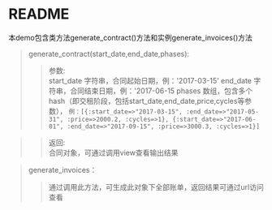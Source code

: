 # README

本demo包含类方法generate_contract()方法和实例generate_invoices()方法

>generate_contract(start_date,end_date,phases):
  >>参数:  
    start_date 字符串，合同起始日期，例：'2017-03-15'
    end_date   字符串，合同结束日期，例：'2017-06-15
    phases     数组，包含多个hash（即交租阶段，包括start_date,end_date,price,cycles等参数），
    ```例：[{:start_date=>"2017-03-15", :end_date=>"2017-05-31", :price=>2000.2, :cycles=>1}, {:start_date=>"2017-06-01", :end_date=>"2017-09-15", :price=>3000.3, :cycles=>1}]```
  
  > >返回:  
    合同对象，可通过调用view查看输出结果
    
>generate_invoices：
   >>通过调用此方法，可生成此对象下全部账单，返回结果可通过url访问查看
    

